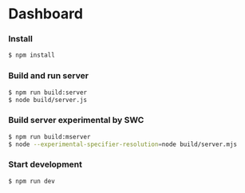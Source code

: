 # Dashboard

### Install

```bash
$ npm install
```

### Build and run server

```bash
$ npm run build:server
$ node build/server.js
```

### Build server experimental by SWC

```bash
$ npm run build:mserver
$ node --experimental-specifier-resolution=node build/server.mjs
```

### Start development

```bash
$ npm run dev
```
